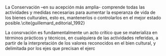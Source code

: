 La Conservación –en su acepción más amplia- comprende todas las actividades y medidas necesarias para aumentar la esperanza de vida de los bienes culturales, esto es, mantenerlos o controlarlos en el mejor estado posible.\cite{guillemard_editorial_1992}

La consrvación es fundamentalmente un acto crítico que se materializa en términos prácticos y técnicos, en cualquiera de las actividades referidas, a partir de la interpretación de los valores reconocidos en el bien cultural, y delimitada por los ejes que precisan el ejerc